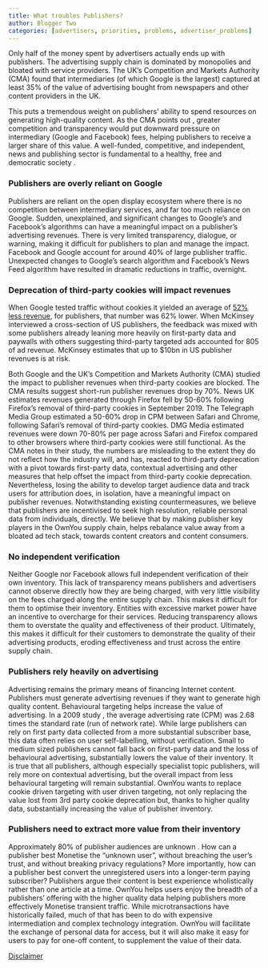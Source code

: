 ```yaml
---
title: What troubles Publishers?
author: Blogger Two
categories: [advertisers, priorities, problems, advertiser_problems]
---
```


Only half of the money spent by advertisers actually ends up with publishers. The advertising supply chain is dominated by monopolies and bloated with service providers. The UK’s Competition and Markets Authority (CMA) found that intermediaries (of which Google is the largest) captured at least 35% of the value of advertising bought from newspapers and other content providers in the UK.

This puts a tremendous weight on publishers’ ability to spend resources on generating high-quality content. As the CMA points out , greater competition and transparency would put downward pressure on intermediary (Google and Facebook) fees, helping publishers to receive a larger share of this value. A well-funded, competitive, and independent, news and publishing sector is fundamental to a healthy, free and democratic society .

### Publishers are overly reliant on Google

Publishers are reliant on the open display ecosystem where there is no competition between intermediary services, and far too much reliance on Google. Sudden, unexplained, and significant changes to Google’s and Facebook’s algorithms can have a meaningful impact on a publisher’s advertising revenues. There is very limited transparency, dialogue, or warning, making it difficult for publishers to plan and manage the impact. Facebook and Google account for around 40% of large publisher traffic. Unexpected changes to Google’s search algorithm and Facebook’s News Feed algorithm have resulted in dramatic reductions in traffic, overnight.

### Deprecation of third-party cookies will impact revenues

When Google tested traffic without cookies it yielded an average of <a href="https://www.blog.google/products/ads/next-steps-transparency-choice-control/" target="_blank">52% less revenue</a>, for publishers, that number was 62% lower. When McKinsey interviewed a cross-section of US publishers, the feedback was mixed with some publishers already leaning more heavily on first-party data and paywalls with others suggesting third-party targeted ads accounted for 805 of ad revenue. McKinsey estimates that up to $10bn in US publisher revenues is at risk.

Both Google and the UK’s Competition and Markets Authority (CMA) studied the impact to publisher revenues when third-party cookies are blocked. The CMA results suggest short-run publisher revenues drop by 70%. News UK estimates revenues generated through Firefox fell by 50-60% following Firefox’s removal of third-party cookies in September 2019. The Telegraph Media Group estimated a 50-60% drop in CPM between Safari and Chrome, following Safari’s removal of third-party cookies. DMG Media estimated revenues were down 70-80% per page across Safari and Firefox compared to other browsers where third-party cookies were still functional. As the CMA notes in their study, the numbers are misleading to the extent they do not reflect how the industry will, and has, reacted to third-party deprecation with a pivot towards first-party data, contextual advertising and other measures that help offset the impact from third-party cookie deprecation. Nevertheless, losing the ability to develop target audience data and track users for attribution does, in isolation, have a meaningful impact on publisher revenues. Notwithstanding existing countermeasures, we believe that publishers are incentivised to seek high resolution, reliable personal data from individuals, directly. We believe that by making publisher key players in the OwnYou supply chain, helps rebalance value away from a bloated ad tech stack, towards content creators and content consumers.

### No independent verification

Neither Google nor Facebook allows full independent verification of their own inventory. This lack of transparency means publishers and advertisers cannot observe directly how they are being charged, with very little visibility on the fees charged along the entire supply chain. This makes it difficult for them to optimise their inventory. Entities with excessive market power have an incentive to overcharge for their services. Reducing transparency allows them to overstate the quality and effectiveness of their product. Ultimately, this makes it difficult for their customers to demonstrate the quality of their advertising products, eroding effectiveness and trust across the entire supply chain.

### Publishers rely heavily on advertising

Advertising remains the primary means of financing Internet content. Publishers must generate advertising revenues if they want to generate high quality content. Behavioural targeting helps increase the value of advertising. In a 2009 study , the average advertising rate (CPM) was 2.68 times the standard rate (run of network rate). While large publishers can rely on first party data collected from a more substantial subscriber base, this data often relies on user self-labelling, without verification. Small to medium sized publishers cannot fall back on first-party data and the loss of behavioural advertising, substantially lowers the value of their inventory. It is true that all publishers, although especially specialist topic publishers, will rely more on contextual advertising, but the overall impact from less behavioural targeting will remain substantial. OwnYou wants to replace cookie driven targeting with user driven targeting, not only replacing the value lost from 3rd party cookie deprecation but, thanks to higher quality data, substantially increasing the value of publisher inventory.

### Publishers need to extract more value from their inventory

Approximately 80% of publisher audiences are unknown . How can a publisher best Monetise the “unknown user”, without breaching the user’s trust, and without breaking privacy regulations? More importantly, how can a publisher best convert the unregistered users into a longer-term paying subscriber? Publishers argue their content is best experience wholistically rather than one article at a time. OwnYou helps users enjoy the breadth of a publishers’ offering with the higher quality data helping publishers more effectively Monetise transient traffic. While microtransactions have historically failed, much of that has been to do with expensive intermediation and complex technology integration. OwnYou will facilitate the exchange of personal data for access, but it will also make it easy for users to pay for one-off content, to supplement the value of their data.

[Disclaimer](/docs/disclaimer)
